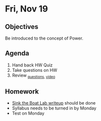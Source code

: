 Fri, Nov 19
=========    
  
Objectives  
------------  
Be introduced to the concept of Power.
  
Agenda    
---------    

1. Hand back HW Quiz
2. Take questions on HW
3. Review <sub>[questions](https://avon.schoology.com/course/5138386902/materials/gp/5144965928), [video](https://youtu.be/C0fFE3PG3oo)</sub>
  
Homework  
-------------    
- [Sink the Boat Lab writeup][lab] should be done
- Syllabus needs to be turned in by Monday
- Test on Monday

[lab]: https://avon.schoology.com/assignment/5144965891/
[syl]: https://avon.schoology.com/course/5138386902/materials/gp/5451651647

<!--stackedit_data:
eyJoaXN0b3J5IjpbLTE2MzEyNjY0MywtMjA3NjU4Njc0MywxMT
g0NjU1MDY5LDE1Nzc5ODk4MzUsLTkyMjk1ODI3OCwxNDk3ODgz
NDgwLDg5OTI5MTcwNywtMTEyODU0OTgwNSwzNjY5MzMxMjMsLT
MxNDM2ODIxMiwtNzkwMjYxNzA5LDE0NDk0NTIxODIsLTI1MzY3
MDU5MCwtOTU1MTEzMTg2LDQ4NTkwMDM0NSwtMzU0OTYyNjk1LD
E0MTU5MTYwMTIsNDA1NDkxNjAyLC0xOTczMTk0MjI3LC0xMzU0
ODU1MTkxXX0=
-->